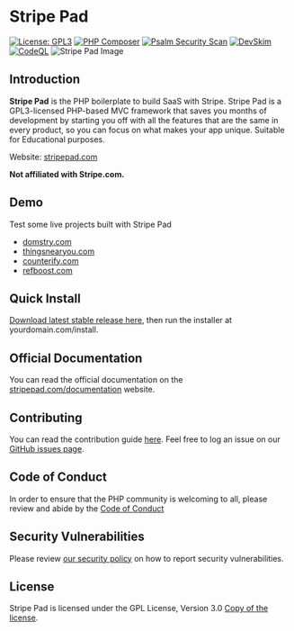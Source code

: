 #  Stripe Pad
[![License: GPL3](https://img.shields.io/github/license/natzar/Stripe-Pad)](https://github.com/natzar/Stripe-Pad/blob/main/LICENSE.md)
[![PHP Composer](https://github.com/natzar/Stripe-Pad/actions/workflows/php.yml/badge.svg)](https://github.com/natzar/Stripe-Pad/actions/workflows/php.yml)
[![Psalm Security Scan](https://github.com/natzar/Stripe-Pad/actions/workflows/psalm.yml/badge.svg)](https://github.com/natzar/Stripe-Pad/actions/workflows/psalm.yml)
[![DevSkim](https://github.com/natzar/Stripe-Pad/actions/workflows/devskim.yml/badge.svg)](https://github.com/natzar/Stripe-Pad/actions/workflows/devskim.yml)
[![CodeQL](https://github.com/natzar/Stripe-Pad/actions/workflows/github-code-scanning/codeql/badge.svg)](https://github.com/natzar/Stripe-Pad/actions/workflows/github-code-scanning/codeql)
![Stripe Pad Image](https://stripepad.com/cdn/img/open-graph.png)

## Introduction

**Stripe Pad** is the PHP boilerplate to build SaaS with Stripe. Stripe Pad is a GPL3-licensed PHP-based MVC framework that saves you months of development by starting you off with all the features that are the same in every product, so you can focus on what makes your app unique. Suitable for Educational purposes.

Website: [stripepad.com](https://stripepad.com)

**Not affiliated with Stripe.com.**

## Demo
Test some live projects built with Stripe Pad

- [domstry.com](https://domstry.com)
- [thingsnearyou.com](https://thingsnearyou.com)
- [counterify.com](https://counterify.com)
- [refboost.com](https://refboost.com)

## Quick Install
[Download latest stable release here](https://github.com/natzar/Stripe-Pad/releases), then run the installer at yourdomain.com/install.


## Official Documentation

You can read the official documentation on the [stripepad.com/documentation](https://www.stripepad.com/documentation) website.

## Contributing

You can read the contribution guide [here](https://github.com/natzar/Stripe-Pad/blob/main/CONTRIBUTING.md). Feel free to log an issue on our [GitHub issues page](https://github.com/natzar/Stripe-Pad/issues).


## Code of Conduct

In order to ensure that the PHP community is welcoming to all, please review and abide by the [Code of Conduct](https://github.com/natzar/Stripe-Pad?tab=coc-ov-file)

## Security Vulnerabilities
<a name="security-vulnerabilities"></a>

Please review [our security policy](https://github.com/natzar/stripe-pad/security/policy) on how to report security vulnerabilities.


## License
Stripe Pad is licensed under the GPL License, Version 3.0 [Copy of the license](LICENSE.txt).

